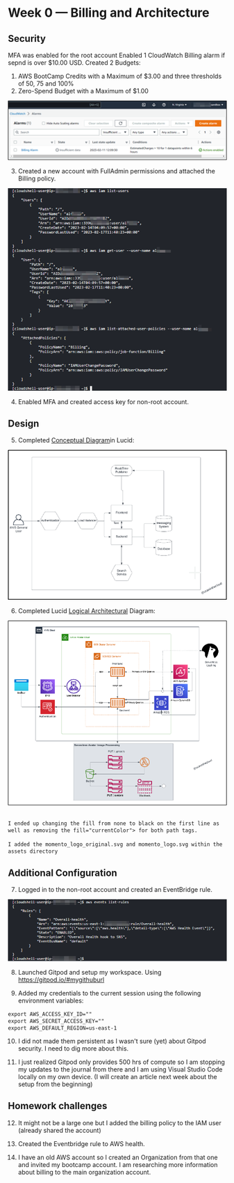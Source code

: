 # Week 0 — Billing and Architecture
## Security ##
MFA was enabled for the root account
Enabled 1 CloudWatch Billing alarm if sepnd is over $10.00 USD.
Created 2 Budgets:
1. AWS BootCamp Credits with a Maximum of $3.00 and three thresholds of 50, 75 and 100% 
2. Zero-Spend Budget with a Maximum of $1.00

![Alt text](assets/2023-02-11-Cloudwatch_Billing_Alarm.png "Cloudwatch Billing Alarm")

3. Created a new account with FullAdmin permissions and attached the Billing policy.

![Alt text](assets/2023-02-17-IAM-User.png "Non-root user")

4. Enabled MFA and created access key for non-root account.

## Design ##

5. Completed [Conceptual Diagram](https://lucid.app/lucidchart/f1c2d8fa-3444-4e0e-9058-783a0db427ef/edit?viewport_loc=-612%2C-386%2C4039%2C1998%2C0_0&invitationId=inv_acf742dd-1df7-429f-82e6-0e8e2a3c57bc)in Lucid:

![Alt text](assets/2023-02-14-Conceptual_Design_Cruddr.png "Conceptual Design")

 
6. Completed Lucid [Logical Architectural](https://lucid.app/lucidchart/2d7bf0e1-b921-46c6-b905-c52e89db76be/edit?viewport_loc=-322%2C83%2C2994%2C1481%2C0_0&invitationId=inv_a38e7eae-3399-4c19-ac50-c61d7a022914) Diagram:

![Alt text](assets/2023-02-14-Logical_Design_Cruddr.png "Logical Design")

```One of the interesting things I needed to tweak a little bit was the Momento logo. Andrew showed how he was editing this via Visual Studio Code and removed a couple of tags. 

I ended up changing the fill from none to black on the first line as well as removing the fill="currentColor"> for both path tags. 

I added the momento_logo_original.svg and momento_logo.svg within the assets directory
```

## Additional Configuration ##

7. Logged in to the non-root account and created an EventBridge rule. 

![Alt Text](assets/2023-02-14-EventBridge.png)

8. Launched Gitpod and setup my workspace. Using https://gitpod.io/#mygithuburl

9. Added my credentials to the current session using the following environment variables:

```
export AWS_ACCESS_KEY_ID=""
export AWS_SECRET_ACCESS_KEY=""
export AWS_DEFAULT_REGION=us-east-1
```

10. I did not made them persistent as I wasn't sure (yet) about Gitpod security. I need to dig more about this.

11. I just realized Gitpod only provides 500 hrs of compute so I am stopping my updates to the journal from there and I am using Visual Studio Code locally on my own device. (I will create an article next week about the setup from the beginning)


## Homework challenges

12. It might not be a large one but I added the billing policy to the IAM user (already shared the account)

13. Created the Eventbridge rule to AWS health.

14. I have an old AWS account so I created an Organization from that one and invited my bootcamp account. I am researching more information about billing to the main organization account.